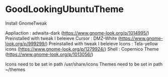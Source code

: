 # GoodLookingUbuntuTheme

Install GnomeTweak

Appliaction : adwaita-dark (https://www.gnome-look.org/p/1014995/) Preinstalled with tweak I beleieve
Cursor : DMZ-White (https://www.gnome-look.org/p/999299/)  Preinstalled with tweak I beleieve
Icons : Tela-yellow icons (https://www.gnome-look.org/p/1279924/)
Shell : Copernico Theme (https://www.gnome-look.org/p/1013056/)

Icons need to be set in path /usr/share/icons
Themes need to be set in path ~/themes
